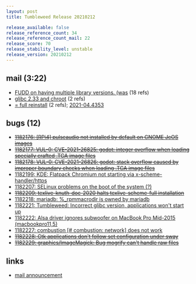 ```yaml
---
layout: post
title: Tumbleweed Release 20210212

release_available: false
release_reference_count: 34
release_reference_count_mail: 22
release_score: 70
release_stability_level: unstable
release_version: 20210212
---
```


## mail (3:22)

- [FUDD on having multiple library versions. (was](https://github.com/boombatower/tumbleweed-review/issues/10) (18 refs)
- [glibc 2.33 and chroot](https://github.com/boombatower/tumbleweed-review/issues/10) (2 refs)
- [= full reinstall](https://github.com/boombatower/tumbleweed-review/issues/10) (2 refs); [2021-04.4353](https://github.com/boombatower/tumbleweed-review/issues/10)

## bugs (12)

<!--more-->

- ~~[1182176: \[RPi4\] pulseaudio not installed by default on GNOME JeOS images](https://bugzilla.opensuse.org/show_bug.cgi?id=1182176)~~
- ~~[1182177: VUL-0: CVE-2021-26825: godot: integer overflow when loading specially crafted .TGA image files](https://bugzilla.opensuse.org/show_bug.cgi?id=1182177)~~
- ~~[1182178: VUL-0: CVE-2021-26826: godot: stack overflow caused by improper boundary checks when loading .TGA image files](https://bugzilla.opensuse.org/show_bug.cgi?id=1182178)~~
- [1182199: KDE: Flatpack Chromium not starting via x-scheme-handler/https](https://bugzilla.opensuse.org/show_bug.cgi?id=1182199)
- [1182207: SELinux problems on the boot of the system (?)](https://bugzilla.opensuse.org/show_bug.cgi?id=1182207)
- ~~[1182209: texlive-knuth-doc-2020 halts texlive-scheme-full installation](https://bugzilla.opensuse.org/show_bug.cgi?id=1182209)~~
- [1182218: mariadb: %_rpmmacrodir is owned by mariadb](https://bugzilla.opensuse.org/show_bug.cgi?id=1182218)
- [1182221: Tumbleweed: Incorrect glibc version, applications won't start up](https://bugzilla.opensuse.org/show_bug.cgi?id=1182221)
- [1182222: Alsa driver ignores subwoofer on MacBook Pro Mid-2015 (macbookpro11,5)](https://bugzilla.opensuse.org/show_bug.cgi?id=1182222)
- [1182227: combustion \[# combustion: network\] does not work](https://bugzilla.opensuse.org/show_bug.cgi?id=1182227)
- ~~[1182228: Gtk applications don't follow set configuration under sway](https://bugzilla.opensuse.org/show_bug.cgi?id=1182228)~~
- ~~[1182229: graphics/ImageMagick: Bug mogrify can't handle raw files](https://bugzilla.opensuse.org/show_bug.cgi?id=1182229)~~



## links

- [mail announcement](https://github.com/boombatower/tumbleweed-review/issues/10)
